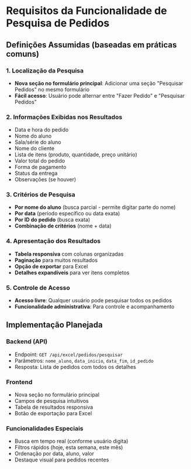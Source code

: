 # Requisitos da Funcionalidade de Pesquisa de Pedidos

## Definições Assumidas (baseadas em práticas comuns)

### 1. Localização da Pesquisa
- **Nova seção no formulário principal**: Adicionar uma seção "Pesquisar Pedidos" no mesmo formulário
- **Fácil acesso**: Usuário pode alternar entre "Fazer Pedido" e "Pesquisar Pedidos"

### 2. Informações Exibidas nos Resultados
- Data e hora do pedido
- Nome do aluno
- Sala/série do aluno
- Nome do cliente
- Lista de itens (produto, quantidade, preço unitário)
- Valor total do pedido
- Forma de pagamento
- Status da entrega
- Observações (se houver)

### 3. Critérios de Pesquisa
- **Por nome do aluno** (busca parcial - permite digitar parte do nome)
- **Por data** (período específico ou data exata)
- **Por ID do pedido** (busca exata)
- **Combinação de critérios** (nome + data)

### 4. Apresentação dos Resultados
- **Tabela responsiva** com colunas organizadas
- **Paginação** para muitos resultados
- **Opção de exportar** para Excel
- **Detalhes expandíveis** para ver itens completos

### 5. Controle de Acesso
- **Acesso livre**: Qualquer usuário pode pesquisar todos os pedidos
- **Funcionalidade administrativa**: Para controle e acompanhamento

## Implementação Planejada

### Backend (API)
- Endpoint: `GET /api/excel/pedidos/pesquisar`
- Parâmetros: `nome_aluno`, `data_inicio`, `data_fim`, `id_pedido`
- Resposta: Lista de pedidos com todos os detalhes

### Frontend
- Nova seção no formulário principal
- Campos de pesquisa intuitivos
- Tabela de resultados responsiva
- Botão de exportação para Excel

### Funcionalidades Especiais
- Busca em tempo real (conforme usuário digita)
- Filtros rápidos (hoje, esta semana, este mês)
- Ordenação por data, aluno, valor
- Destaque visual para pedidos recentes

